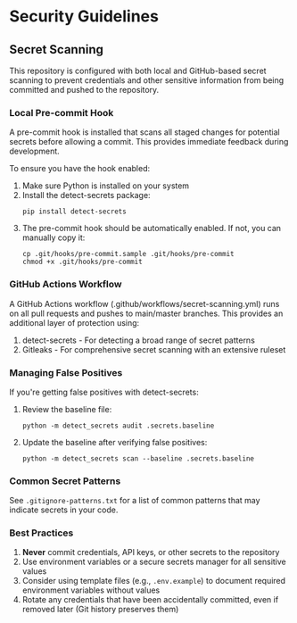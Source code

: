 # Security Guidelines

## Secret Scanning

This repository is configured with both local and GitHub-based secret scanning to prevent credentials and other sensitive information from being committed and pushed to the repository.

### Local Pre-commit Hook

A pre-commit hook is installed that scans all staged changes for potential secrets before allowing a commit. This provides immediate feedback during development.

To ensure you have the hook enabled:

1. Make sure Python is installed on your system
2. Install the detect-secrets package:
   ```
   pip install detect-secrets
   ```
3. The pre-commit hook should be automatically enabled. If not, you can manually copy it:
   ```
   cp .git/hooks/pre-commit.sample .git/hooks/pre-commit
   chmod +x .git/hooks/pre-commit
   ```

### GitHub Actions Workflow

A GitHub Actions workflow (.github/workflows/secret-scanning.yml) runs on all pull requests and pushes to main/master branches. This provides an additional layer of protection using:

1. detect-secrets - For detecting a broad range of secret patterns
2. Gitleaks - For comprehensive secret scanning with an extensive ruleset

### Managing False Positives

If you're getting false positives with detect-secrets:

1. Review the baseline file:
   ```
   python -m detect_secrets audit .secrets.baseline
   ```
2. Update the baseline after verifying false positives:
   ```
   python -m detect_secrets scan --baseline .secrets.baseline
   ```

### Common Secret Patterns

See `.gitignore-patterns.txt` for a list of common patterns that may indicate secrets in your code.

### Best Practices

1. **Never** commit credentials, API keys, or other secrets to the repository
2. Use environment variables or a secure secrets manager for all sensitive values
3. Consider using template files (e.g., `.env.example`) to document required environment variables without values
4. Rotate any credentials that have been accidentally committed, even if removed later (Git history preserves them) 